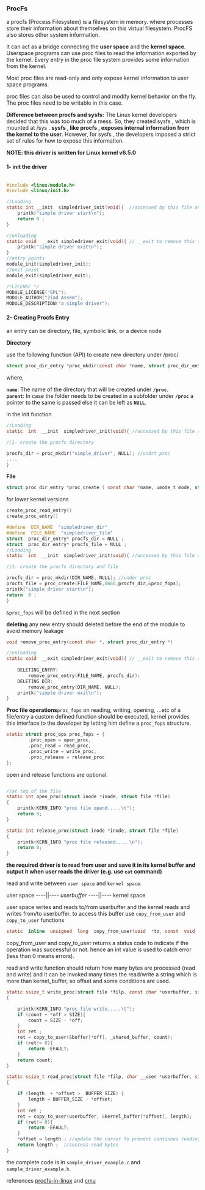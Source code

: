 ### ProcFs

a procfs (Process Filesystem)  is a filesystem in memory. where processes store their information about themselves on this virtual filesystem. ProcFS also stores other system information.

It can act as a bridge connecting the **user space** and the **kernel space**. Userspace programs can use proc files to read the information exported by the kernel. Every entry in the proc file system provides some information from the kernel.

Most proc files are read-only and only expose kernel information to user space programs.

proc files can also be used to control and modify kernel behavior on the fly. The proc files need to be writable in this case.

**Difference between procfs and sysfs:**
The Linux kernel developers decided that this was too much of a mess. So, they created sysfs , which is mounted at /sys . **sysfs , like procfs , exposes internal information from the kernel to the user**. However, for sysfs , the developers imposed a strict set of rules for how to expose this information.

**NOTE: this driver is written for Linux kernel v6.5.0**



#### 1- init the driver
```c

#include <linux/module.h>
#include <linux/init.h>

//Loading
static int __init  simpledriver_init(void){  //accessed by this file and store in init section
    printk("simple driver start\n");
    return 0 ;
}

//unloading 
static void  __exit simpledriver_exit(void){ // __exit to remove this section in static driver
    printk("simple driver exit\n");
}
//entry points
module_init(simpledriver_init);
//exit point
module_exit(simpledriver_exit);

/*LICENSE */
MODULE_LICENSE("GPL");
MODULE_AUTHOR("Ziad Assem");
MODULE_DESCRIPTION("a simple driver");
```

#### 2- Creating Procfs Entry

an entry can be directory, file, symbolic link, or a device node

**Directory**

use the following function (API) to create new directory under /proc/
```c
struct proc_dir_entry *proc_mkdir(const char *name, struct proc_dir_entry *parent)
```

where,

**`name`**: The name of the directory that will be created under **`/proc`**.  
**`parent`**: In case the folder needs to be created in a subfolder under **`/proc`** a pointer to the same is passed else it can be left as **`NULL`**.

in the init function 
```c
//Loading
static  int  __init  simpledriver_init(void){ //accessed by this file and store in init section

//1- create the procfs directory

procfs_dir = proc_mkdir("simple_driver", NULL); //undrt proc
....
}
```
**File**

```c
struct proc_dir_entry *proc_create ( const char *name, umode_t mode, struct proc_dir_entry *parent, const struct file_operations *proc_fops )
```

for lower kernel versions
```c
create_proc_read_entry()
create_proc_entry() 
```

```c
#define  DIR_NAME  "simpledriver_dir"
#define  FILE_NAME  "simpledriver_file"
struct  proc_dir_entry* procfs_dir = NULL ;
struct  proc_dir_entry* procfs_file = NULL ;
//Loading
static  int  __init  simpledriver_init(void){ //accessed by this file and store in init section

//1- create the procfs directory and file

procfs_dir = proc_mkdir(DIR_NAME, NULL); //under proc
procfs_file = proc_create(FILE_NAME,0666,procfs_dir,&proc_fops);
printk("simple driver start\n");
return  0 ;
}
```
`&proc_fops` will be defined in the next section

**deleting**
any new entry should deleted before the end of the module to avoid memory leakage 

```c
void remove_proc_entry(const char *, struct proc_dir_entry *)
``` 

```c
//unloading 
static void  __exit simpledriver_exit(void){ // __exit to remove this section in static driver
    
    DELETING_ENTRY:
        remove_proc_entry(FILE_NAME, procfs_dir);
    DELETING_DIR:
        remove_proc_entry(DIR_NAME, NULL);
    printk("simple driver exit\n");
}
```

**Proc file operations**`proc_fops`
on reading, writing, opening, ...etc of a file/entry a custom defined function should be executed, kernel provides this interface to the developer by letting him define a `proc_fops` structure.

```c
static struct proc_ops proc_fops = {
        .proc_open = open_proc,
        .proc_read = read_proc,
        .proc_write = write_proc,
        .proc_release = release_proc
};
```

open and release functions are optional.
```c

//at top of the file
static int open_proc(struct inode *inode, struct file *file)
{
    printk(KERN_INFO "proc file opend.....\t");
    return 0;
}

static int release_proc(struct inode *inode, struct file *file)
{
    printk(KERN_INFO "proc file released.....\n");
    return 0;
}
```
**the required driver is to read from user and save it in its kernel buffer and output it when user reads the driver (e.g. use `cat` command)**

read and write between `user space` and `kernel space`.

user space
----||----
*userbuffer*
----||----
kernel space

user space writes and reads to/from userbuffer and the kernel reads and writes from/to userbuffer. to access this buffer use `copy_from_user` and `copy_to_user` functions

```c
static  inline  unsigned  long  copy_from_user(void  *to, const  void  *from, unsigned  long  n)
```

copy_from_user and copy_to_user returns a status code to indicate if the operation was successful or not. hence an int value is used to catch error (less than 0 means errors).

read and write function should return how many bytes are processed (read and write) and it can be invoked many times the read/write a string which is more than kernel_buffer, so offset and some conditions are used.

```c
static ssize_t write_proc(struct file *filp, const char *userbuffer, size_t len, loff_t * off)
{

    printk(KERN_INFO "proc file write.....\t");
    if (count + *off > SIZE){
        count = SIZE - *off;
    }
    int ret ;
    ret = copy_to_user(&buffer[*off], _shared_buffer, count);
    if (ret!= 0){
        return -EFAULT;
    }
    return count;
}

static ssize_t read_proc(struct file *filp, char __user *userbuffer, size_t length,loff_t * offset)
{

    if (length  + *offset >  BUFFER_SIZE) {
        length = BUFFER_SIZE - *offset;
    }
    int ret ;
    ret = copy_to_user(userbuffer, &kernel_buffer[*offset], length);
    if (ret!= 0){
        return -EFAULT;
    }
    *offset = length ; //update the cursor to prevent continous reading
    return length ;  //success read bytes
}
```

the complete code is in `sample_driver_example.c` and `sample_driver_example.h`.

references [procfs-in-linux](https://embetronicx.com/tutorials/linux/device-drivers/procfs-in-linux/) and [cmu](https://www.cs.cmu.edu/afs/grand.central.org/archive/twiki/pub/Main/SumitKumar/procfs-guide.pdf)
